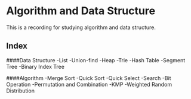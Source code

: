 # Algorithm and Data Structure

This is a recording for studying algorithm and data structure.

## Index
####Data Structure
-List
-Union-find
-Heap
-Trie
-Hash Table
-Segment Tree
-Binary Index Tree

####Algorithm
-Merge Sort
-Quick Sort
-Quick Select
-Search
-Bit Operation
-Permutation and Combination
-KMP
-Weighted Random Distribution

